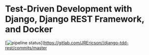 # Test-Driven Development with Django, Django REST Framework, and Docker

[![pipeline status](https://gitlab.com/JREricson/django-tdd-rest/badges/master/pipeline.svg)](https://gitlab.com/JREricson//django-tdd-rest/commits/master